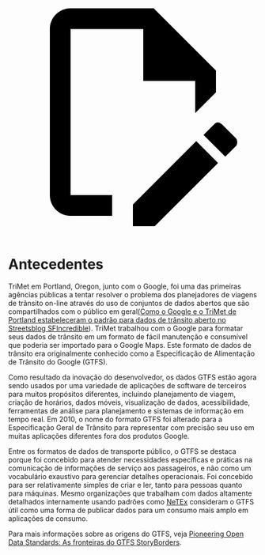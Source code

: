 <a class="pencil-link" href="https://github.com/MobilityData/gtfs.org/edit/main/docs/background.md" title="Edit this page" target="_blank">
    <svg class="pencil" xmlns="http://www.w3.org/2000/svg" viewBox="0 0 24 24"><path d="M10 20H6V4h7v5h5v3.1l2-2V8l-6-6H6c-1.1 0-2 .9-2 2v16c0 1.1.9 2 2 2h4v-2m10.2-7c.1 0 .3.1.4.2l1.3 1.3c.2.2.2.6 0 .8l-1 1-2.1-2.1 1-1c.1-.1.2-.2.4-.2m0 3.9L14.1 23H12v-2.1l6.1-6.1 2.1 2.1Z"/></svg>
  </a>

# Antecedentes

TriMet em Portland, Oregon, junto com o Google, foi uma das primeiras agências públicas a tentar resolver o problema dos planejadores de viagens de trânsito on-line através do uso de conjuntos de dados abertos que são compartilhados com o público em geral[(Como o Google e o TriMet de Portland estabeleceram o padrão para dados de trânsito aberto no Streetsblog SFIncredible](https://sf.streetsblog.org/2010/01/05/how-google-and-portlands-trimet-set-the-standard-for-open-transit-data/)). TriMet trabalhou com o Google para formatar seus dados de trânsito em um formato de fácil manutenção e consumível que poderia ser importado para o Google Maps. Este formato de dados de trânsito era originalmente conhecido como a Especificação de Alimentação de Trânsito do Google (GTFS).

Como resultado da inovação do desenvolvedor, os dados GTFS estão agora sendo usados por uma variedade de aplicações de software de terceiros para muitos propósitos diferentes, incluindo planejamento de viagem, criação de horários, dados móveis, visualização de dados, acessibilidade, ferramentas de análise para planejamento e sistemas de informação em tempo real. Em 2010, o nome do formato GTFS foi alterado para a Especificação Geral de Trânsito para representar com precisão seu uso em muitas aplicações diferentes fora dos produtos Google.

Entre os formatos de dados de transporte público, o GTFS se destaca porque foi concebido para atender necessidades específicas e práticas na comunicação de informações de serviço aos passageiros, e não como um vocabulário exaustivo para gerenciar detalhes operacionais. Foi concebido para ser relativamente simples de criar e ler, tanto para pessoas quanto para máquinas. Mesmo organizações que trabalham com dados altamente detalhados internamente usando padrões como [NeTEx](https://netex-cen.eu/) consideram o GTFS útil como uma forma de publicar dados para um consumo mais amplo em aplicações de consumo.

Para mais informações sobre as origens do GTFS, veja [Pioneering Open Data Standards: As fronteiras do GTFS StoryBorders](https://beyondtransparency.org/chapters/part-2/pioneering-open-data-standards-the-gtfs-story/).
